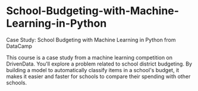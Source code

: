# School-Budgeting-with-Machine-Learning-in-Python
Case Study: School Budgeting with Machine Learning in Python from DataCamp

This course is a case study from a machine learning competition on DrivenData. You'll explore a problem related to school district budgeting. By building a model to automatically classify items in a school's budget, it makes it easier and faster for schools to compare their spending with other schools.
